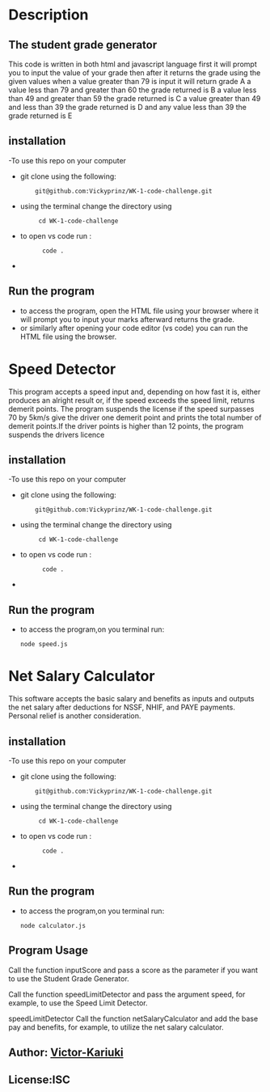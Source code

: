 # Description
## The student grade generator 
This code is written in both html and javascript language
first it will prompt you to input the value of your grade then after it returns the grade
using the given values when a value greater than 79 is input it will return grade A
a value less than 79 and greater than 60 the grade returned is B
a value less than 49 and greater than 59 the grade returned is C
a value greater than 49 and less than 39 the grade returned is D
and any value less than 39 the grade returned is E
## installation
-To use this repo on your computer
- git clone using the following:

          git@github.com:Vickyprinz/WK-1-code-challenge.git

- using the terminal change the directory using

           cd WK-1-code-challenge
           
- to open vs code run :
    
            code .
         
- 
## Run the program
- to access the program, open the HTML file using your browser where it will prompt you to input your marks afterward returns the grade.
- or similarly after opening your code editor (vs code) you can run the HTML file using the browser.
 
# Speed Detector
This program accepts a speed input and, depending on how fast it is, either produces an alright result or, if the speed exceeds the speed limit, returns demerit points. The program suspends the license if the speed surpasses 70 by 5km/s give the driver one demerit point and prints the total number of demerit points.If the driver points is higher than 12 points, the program suspends the drivers licence
## installation
-To use this repo on your computer
- git clone using the following:

          git@github.com:Vickyprinz/WK-1-code-challenge.git

- using the terminal change the directory using

           cd WK-1-code-challenge
           
- to open vs code run :
    
            code .
         
- 
## Run the program
- to access the program,on you terminal run:

      node speed.js





# Net Salary Calculator
This software accepts the basic salary and benefits as inputs and outputs the net salary after deductions for NSSF, NHIF, and PAYE payments. Personal relief is another consideration.

## installation
-To use this repo on your computer
- git clone using the following:

          git@github.com:Vickyprinz/WK-1-code-challenge.git

- using the terminal change the directory using

           cd WK-1-code-challenge
           
- to open vs code run :
    
            code .
         
- 
## Run the program
- to access the program,on you terminal run:

      node calculator.js


## Program Usage
  
  Call the function inputScore and pass a score as the parameter if you want to use the Student Grade Generator.
  
  Call the function speedLimitDetector and pass the argument speed, for example, to use the Speed Limit Detector.

speedLimitDetector
Call the function netSalaryCalculator and add the base pay and benefits, for example, to utilize the net salary calculator.


## Author: [Victor-Kariuki](https://github.com/Vickyprinz)

## License:ISC
